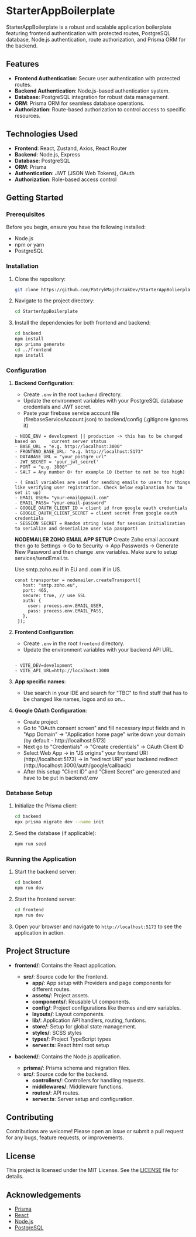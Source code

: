 # StarterAppBoilerplate

StarterAppBoilerplate is a robust and scalable application boilerplate featuring frontend authentication with protected routes, PostgreSQL database, Node.js authentication, route authorization, and Prisma ORM for the backend.

## Features

- **Frontend Authentication**: Secure user authentication with protected routes.
- **Backend Authentication**: Node.js-based authentication system.
- **Database**: PostgreSQL integration for robust data management.
- **ORM**: Prisma ORM for seamless database operations.
- **Authorization**: Route-based authorization to control access to specific resources.

## Technologies Used

- **Frontend**: React, Zustand, Axios, React Router
- **Backend**: Node.js, Express
- **Database**: PostgreSQL
- **ORM**: Prisma
- **Authentication**: JWT (JSON Web Tokens), OAuth
- **Authorization**: Role-based access control

## Getting Started

### Prerequisites

Before you begin, ensure you have the following installed:

- Node.js
- npm or yarn
- PostgreSQL

### Installation

1. Clone the repository:

   ```sh
   git clone https://github.com/PatrykMajchrzakDev/StarterAppBolierplate.git
   ```

2. Navigate to the project directory:

   ```sh
   cd StarterAppBoilerplate
   ```

3. Install the dependencies for both frontend and backend:

   ```sh
   cd backend
   npm install
   npx prisma generate
   cd ../frontend
   npm install
   ```

### Configuration

1. **Backend Configuration**:

   - Create `.env` in the root `backend` directory.
   - Update the environment variables with your PostgreSQL database credentials and JWT secret.
   - Paste your firebase service account file (firebaseServiceAccount.json) to backend/config (.gitignore ignores it)

   ```env
   - NODE_ENV = development || production -> this has to be changed based on      current server status
   - BASE_URL = "e.g. http://localhost:3000"
   - FRONTEND_BASE_URL: "e.g. http://localhost:5173"
   - DATABASE_URL = "your_postgre_url"
   - JWT_SECRET = 'your_jwt_secret'
   - PORT = "e.g. 3000"
   - SALT = Any number 8+ for example 10 (better to not be too high)

   - ( Email variables are used for sending emails to users for things like verifying user registration. Check below explanation how to set it up)
   - EMAIL_USER= "your-email@gmail.com"
   - EMAIL_PASS= "your-email-password"
   - GOOGLE_OAUTH_CLIENT_ID = client id from google oauth credentials
   - GOOGLE_OAUTH_CLIENT_SECRET = client secret from google oauth credentials
   - SESSION SECRET = Random string (used for session initialization to serialize and deserialize user via passport)
   ```

   **NODEMAILER ZOHO EMAIL APP SETUP**
   Create Zoho email account then go to Settings -> Go to Security -> App Passwords -> Generate New Password and then change .env variables. Make sure to setup services/sendEmail.ts.

   Use smtp.zoho.eu if in EU and .com if in US.

   ```
   const transporter = nodemailer.createTransport({
      host: "smtp.zoho.eu",
      port: 465,
      secure: true, // use SSL
      auth: {
        user: process.env.EMAIL_USER,
        pass: process.env.EMAIL_PASS,
      },
    });
   ```

2. **Frontend Configuration**:

   - Create `.env` in the root `frontend` directory.
   - Update the environment variables with your backend API URL.

   ```env

   - VITE_DEV=development
   - VITE_API_URL=http://localhost:3000
   ```

3. **App specific names**:

   - Use search in your IDE and search for "TBC" to find stuff that has to be changed like names, logos and so on...

4. **Google OAuth Configuration**:
   - Create project
   - Go to "OAuth consent screen" and fill necessary input fields and in "App Domain" -> "Application home page" write down your domain (by default - http://localhost:5173)
   - Next go to "Credentials" -> "Create credentials" -> OAuth Client ID
   - Select Web App -> in "JS origins" your frontend URI (http://localhost:5173) -> in "redirect URI" your backend redirect (http://localhost:3000/auth/google/callback)
   - After this setup "Client ID" and "Client Secret" are generated and have to be put in backend/.env

### Database Setup

1. Initialize the Prisma client:

   ```sh
   cd backend
   npx prisma migrate dev --name init
   ```

2. Seed the database (if applicable):

   ```sh
   npm run seed
   ```

### Running the Application

1. Start the backend server:

   ```sh
   cd backend
   npm run dev
   ```

2. Start the frontend server:

   ```sh
   cd frontend
   npm run dev
   ```

3. Open your browser and navigate to `http://localhost:5173` to see the application in action.

## Project Structure

- **frontend/**: Contains the React application.

  - **src/**: Source code for the frontend.
    - **app/**: App setup with Providers and page components for different routes.
    - **assets/**: Project assets.
    - **components/**: Reusable UI components.
    - **config/**: Project configurations like themes and env variables.
    - **layouts/**: Layout components.
    - **lib/**: Application API handlers, routing, funtions.
    - **store/**: Setup for global state management.
    - **styles/**: SCSS styles
    - **types/**: Project TypeScript types
    - **server.ts**: React html root setup

- **backend/**: Contains the Node.js application.
  - **prisma/**: Prisma schema and migration files.
  - **src/**: Source code for the backend.
    - **controllers/**: Controllers for handling requests.
    - **middlewares/**: Middleware functions.
    - **routes/**: API routes.
    - **server.ts**: Server setup and configuration.

## Contributing

Contributions are welcome! Please open an issue or submit a pull request for any bugs, feature requests, or improvements.

## License

This project is licensed under the MIT License. See the [LICENSE](LICENSE.md) file for details.

## Acknowledgements

- [Prisma](https://www.prisma.io/)
- [React](https://reactjs.org/)
- [Node.js](https://nodejs.org/)
- [PostgreSQL](https://www.postgresql.org/)

